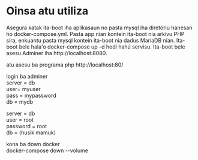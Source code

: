 # Oinsa atu utiliza

Asegura katak ita-boot iha aplikasaun no pasta mysql iha diretóriu hanesan ho docker-compose.yml. Pasta app nian kontein ita-boot nia arkivu PHP sira, enkuantu pasta mysql kontein ita-boot nia dadus MariaDB nian.
Ita-boot bele hala'o docker-compose up -d hodi hahú servisu.
Ita-boot bele asesu Adminer iha http://localhost:8080.

atu asesu ba programa php
http://localhost:80/

login ba adminer <br>
server = db <br>
user= myuser <br>
pass = mypassword <br>
db = mydb <br>

server = db <br>
user = root <br>
password = root <br>
db = (husik mamuk) <br>

kona ba down docker <br>
docker-compose down --volume
